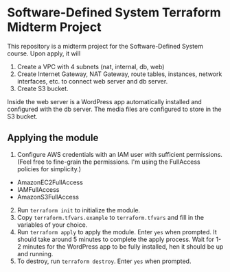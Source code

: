 # Software-Defined System Terraform Midterm Project
This repository is a midterm project for the Software-Defined System course. Upon apply, it will
1. Create a VPC with 4 subnets (nat, internal, db, web)
2. Create Internet Gateway, NAT Gateway, route tables, instances, network interfaces, etc. to connect web server and db server.
3. Create S3 bucket.

Inside the web server is a WordPress app automatically installed and configured with the db server. The media files are configured to store in the S3 bucket.

## Applying the module
1. Configure AWS credentials with an IAM user with sufficient permissions. (Feel free to fine-grain the permissions. I'm using the FullAccess policies for simplicity.)
  - AmazonEC2FullAccess
  - IAMFullAccess
  - AmazonS3FullAccess
2. Run `terraform init` to initialize the module.
3. Copy `terraform.tfvars.example` to `terraform.tfvars` and fill in the variables of your choice.
4. Run `terraform apply` to apply the module. Enter `yes` when prompted. It should take around 5 minutes to complete the apply process. Wait for 1-2 minutes for the WordPress app to be fully installed, hen it should be up and running.
5. To destroy, run `terraform destroy`. Enter `yes` when prompted.
